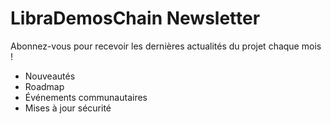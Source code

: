 # LibraDemosChain Newsletter

Abonnez-vous pour recevoir les dernières actualités du projet chaque mois !

- Nouveautés
- Roadmap
- Événements communautaires
- Mises à jour sécurité
